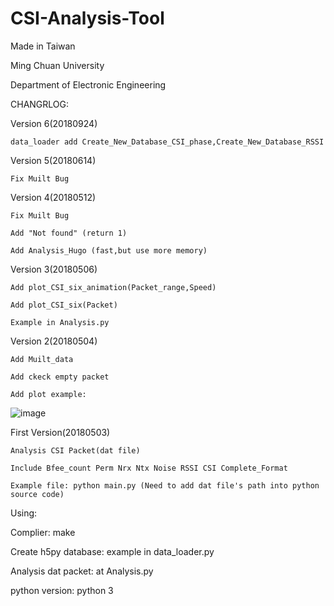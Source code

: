 #  CSI-Analysis-Tool

Made in Taiwan

Ming Chuan University

Department of Electronic Engineering

CHANGRLOG:

Version 6(20180924)

    data_loader add Create_New_Database_CSI_phase,Create_New_Database_RSSI

Version 5(20180614)

    Fix Muilt Bug

Version 4(20180512)

    Fix Muilt Bug
    
    Add "Not found" (return 1)

    Add Analysis_Hugo (fast,but use more memory)

Version 3(20180506)

    Add plot_CSI_six_animation(Packet_range,Speed)

    Add plot_CSI_six(Packet)

    Example in Analysis.py

Version 2(20180504)

    Add Muilt_data

    Add ckeck empty packet

    Add plot example:

![image](https://i.imgur.com/3eraYJf.png)


First Version(20180503)

    Analysis CSI Packet(dat file)

    Include Bfee_count Perm Nrx Ntx Noise RSSI CSI Complete_Format

    Example file: python main.py (Need to add dat file's path into python source code)

Using:  

Complier: make

Create h5py database: example in data_loader.py

Analysis dat packet: at Analysis.py

python version: python 3
